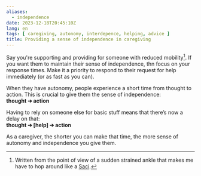 ```yaml
---
aliases:
  - independence
date: 2023-12-18T20:45:10Z
lang: en
tags: [ caregiving, autonomy, interdepence, helping, advice ]
title: Providing a sense of independence in caregiving
---
```


Say you're supporting and providing for someone with reduced mobility[^1]. If you want them to maintain their sense of independence, thn focus on your response times. Make it a priority to respond to their request for help immediately (or as fast as you can).

When they have autonomy, people experience a short time from thought to action. This is crucial to give them the sense of independence:  
**thought ➔ action**

Having to rely on someone else for basic stuff means that there’s now a delay on that:  
**thought ➔ [help] ➔ action**

As a caregiver, the shorter you can make that time, the more sense of autonomy and independence you give them.

[^1]: Written from the point of view of a sudden strained ankle that makes me have to hop around like a [Saci](https://en.wikipedia.org/wiki/Saci_(Brazilian_folklore)).
